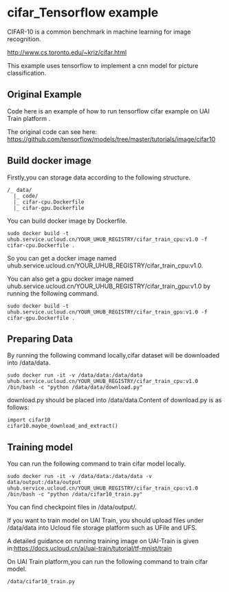 # cifar_Tensorflow example 
CIFAR-10 is a common benchmark in machine learning for image recognition.                                                                                      
                                                                                                                                                               
http://www.cs.toronto.edu/~kriz/cifar.html                                                                                                                     

This example uses tensorflow to implement a cnn model for picture classification. 

## Original Example
Code here is an example of how to run tensorflow cifar example on UAI Train platform .                                                                    

The original code can see here: https://github.com/tensorflow/models/tree/master/tutorials/image/cifar10                                           

## Build docker image 

Firstly,you can storage data according to the following structure. 
```
/_ data/
  |_ code/
  |_ cifar-cpu.Dockerfile
  |_ cifar-gpu.Dockerfile
```
You can build docker image by Dockerfile.

```
sudo docker build -t uhub.service.ucloud.cn/YOUR_UHUB_REGISTRY/cifar_train_cpu:v1.0 -f cifar-cpu.Dockerfile .
```
So you can get a docker image named uhub.service.ucloud.cn/YOUR_UHUB_REGISTRY/cifar_train_cpu:v1.0.

You can also get a gpu docker image named uhub.service.ucloud.cn/YOUR_UHUB_REGISTRY/cifar_train_gpu:v1.0 by running the following command.

```
sudo docker build -t uhub.service.ucloud.cn/YOUR_UHUB_REGISTRY/cifar_train_gpu:v1.0 -f cifar-gpu.Dockerfile .
```

## Preparing  Data 

By running the following command locally,cifar dataset will be downloaded into /data/data.

```
sudo docker run -it -v /data/data:/data/data  uhub.service.ucloud.cn/YOUR_UHUB_REGISTRY/cifar_train_cpu:v1.0 /bin/bash -c "python /data/data/download.py"
```
download.py should be placed into /data/data.Content of download.py is as follows:
```
import cifar10
cifar10.maybe_download_and_extract()
```


## Training model 

You can run the following command to train cifar model locally.<br>
```
sudo docker run -it -v /data/data:/data/data -v data/output:/data/output uhub.service.ucloud.cn/YOUR_UHUB_REGISTRY/cifar_train_cpu:v1.0 /bin/bash -c "python /data/cifar10_train.py"
```
You can find checkpoint files in /data/output/.

If you want to train model on UAI Train,
you should upload files under /data/data into Ucloud file storage platform such as UFile and UFS.

A detailed guidance on running training image on UAI-Train is given in:https://docs.ucloud.cn/ai/uai-train/tutorial/tf-mnist/train <br>

On UAI Train platform,you can run the following command to train cifar model.<br>
```
/data/cifar10_train.py
```



